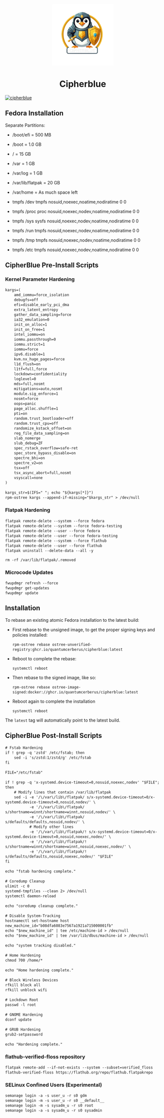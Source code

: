 <p align="center">
  <a href="https://github.com/quantumcerberus/cipherblue">
    <img src="https://github.com/quantumcerberus/cipherblue/blob/main/files/system/usr/share/plymouth/themes/spinner/watermark.png" href="https://github.com/quantumcerberus/cipherblue" width=200 />
  </a>
</p>

<h1 align="center">Cipherblue</h1>


[![cipherblue](https://github.com/quantumcerberus/cipherblue/actions/workflows/build.yml/badge.svg)](https://github.com/quantumcerberus/cipherblue/actions/workflows/build.yml)

## Fedora Installation

Separate Partitions:

- /boot/efi = 500 MB
- /boot = 1.0 GB
- / = 15 GB
- /var = 1 GB
- /var/log = 1 GB
- /var/lib/flatpak = 20 GB
- /var/home = As much space left

- tmpfs   /dev    tmpfs   nosuid,noexec,noatime,nodiratime   0 0
- tmpfs   /proc    proc   nosuid,noexec,nodev,noatime,nodiratime   0 0
- tmpfs   /sys    sysfs   nosuid,noexec,nodev,noatime,nodiratime   0 0
- tmpfs   /run    tmpfs   nosuid,noexec,nodev,noatime,nodiratime   0 0
- tmpfs   /tmp    tmpfs   nosuid,noexec,nodev,noatime,nodiratime   0 0
- tmpfs   /etc    tmpfs   nosuid,noexec,nodev,noatime,nodiratime   0 0

## CipherBlue Pre-Install Scripts

### Kernel Parameter Hardening

```
kargs=(
    amd_iommu=force_isolation
    debugfs=off
    efi=disable_early_pci_dma
    extra_latent_entropy
    gather_data_sampling=force
    ia32_emulation=0
    init_on_alloc=1
    init_on_free=1
    intel_iommu=on
    iommu.passthrough=0
    iommu.strict=1
    iommu=force
    ipv6.disable=1
    kvm.nx_huge_pages=force
    l1d_flush=on
    l1tf=full,force
    lockdown=confidentiality
    loglevel=0
    mds=full,nosmt
    mitigations=auto,nosmt
    module.sig_enforce=1
    nosmt=force
    oops=panic
    page_alloc.shuffle=1
    pti=on
    random.trust_bootloader=off
    random.trust_cpu=off
    randomize_kstack_offset=on
    reg_file_data_sampling=on
    slab_nomerge
    slub_debug=ZF
    spec_rstack_overflow=safe-ret
    spec_store_bypass_disable=on
    spectre_bhi=on
    spectre_v2=on
    tsx=off
    tsx_async_abort=full,nosmt
    vsyscall=none
)

kargs_str=$(IFS=" "; echo "${kargs[*]}")
rpm-ostree kargs --append-if-missing="$kargs_str" > /dev/null
```

### Flatpak Hardening

```
flatpak remote-delete --system --force fedora
flatpak remote-delete --system --force fedora-testing
flatpak remote-delete --user --force fedora
flatpak remote-delete --user --force fedora-testing
flatpak remote-delete --system --force flathub
flatpak remote-delete --user --force flathub
flatpak uninstall --delete-data --all -y
```

```
rm -rf /var/lib/flatpak/.removed
```

### Microcode Updates

```
fwupdmgr refresh --force
fwupdmgr get-updates
fwupdmgr update
```

## Installation

To rebase an existing atomic Fedora installation to the latest build:

- First rebase to the unsigned image, to get the proper signing keys and policies installed:
  ```
  rpm-ostree rebase ostree-unverified-registry:ghcr.io/quantumcerberus/cipherblue:latest
  ```
- Reboot to complete the rebase:
  ```
  systemctl reboot
  ```
- Then rebase to the signed image, like so:
  ```
  rpm-ostree rebase ostree-image-signed:docker://ghcr.io/quantumcerberus/cipherblue:latest
  ```
- Reboot again to complete the installation
  ```
  systemctl reboot
  ```

The `latest` tag will automatically point to the latest build.

## CipherBlue Post-Install Scripts

```
# Fstab Hardening
if ! grep -q 'zstd' /etc/fstab; then
    sed -i 's/zstd:1/zstd/g' /etc/fstab
fi

FILE="/etc/fstab"

if ! grep -q 'x-systemd.device-timeout=0,nosuid,noexec,nodev' "$FILE"; then
    # Modify lines that contain /var/lib/flatpak
    sed -i -e '/\/var\/lib\/flatpak/ s/x-systemd.device-timeout=0/x-systemd.device-timeout=0,nosuid,nodev/' \
           -e '/\/var\/lib\/flatpak/ s/shortname=winnt/shortname=winnt,nosuid,nodev/' \
           -e '/\/var\/lib\/flatpak/ s/defaults/defaults,nosuid,nodev/' \
           # Modify other lines
           -e '/\/var\/lib\/flatpak/! s/x-systemd.device-timeout=0/x-systemd.device-timeout=0,nosuid,noexec,nodev/' \
           -e '/\/var\/lib\/flatpak/! s/shortname=winnt/shortname=winnt,nosuid,noexec,nodev/' \
           -e '/\/var\/lib\/flatpak/! s/defaults/defaults,nosuid,noexec,nodev/' "$FILE"
fi

echo "fstab hardening complete."

# Coredump Cleanup
ulimit -c 0
systemd-tmpfiles --clean 2> /dev/null
systemctl daemon-reload

echo "coredump cleanup complete."

# Disable System-Tracking
hostnamectl set-hostname host
new_machine_id="b08dfa6083e7567a1921a715000001fb"
echo "$new_machine_id" | tee /etc/machine-id > /dev/null
echo "$new_machine_id" | tee /var/lib/dbus/machine-id > /dev/null

echo "system tracking disabled."

# Home Hardening
chmod 700 /home/*

echo "Home hardening complete."

# Block Wireless Devices
rfkill block all
rfkill unblock wifi

# Lockdown Root
passwd -l root

# GNOME Hardening
dconf update

# GRUB Hardening
grub2-setpassword

echo "Hardening complete."
```

### flathub-verified-floss repository

```
flatpak remote-add --if-not-exists --system --subset=verified_floss flathub-verified-floss https://flathub.org/repo/flathub.flatpakrepo
```

### SELinux Confined Users (Experimental)

```
semanage login -a -s user_u -r s0 gdm
semanage login -m -s user_u -r s0 __default__
semanage login -m -s sysadm_u -r s0 root
semanage login -a -s sysadm_u -r s0 sysadmin
```
